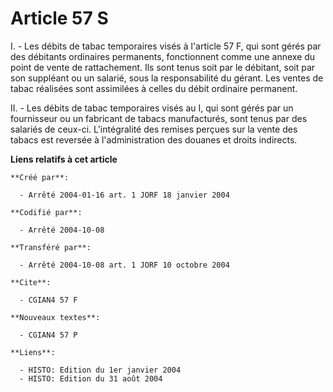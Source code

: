 # Article 57 S

I. - Les débits de tabac temporaires visés à l'article 57 F, qui sont gérés par des débitants ordinaires permanents,
fonctionnent comme une annexe du point de vente de rattachement. Ils sont tenus soit par le débitant, soit par son suppléant
ou un salarié, sous la responsabilité du gérant. Les ventes de tabac réalisées sont assimilées à celles du débit ordinaire
permanent.

II. - Les débits de tabac temporaires visés au I, qui sont gérés par un fournisseur ou un fabricant de tabacs manufacturés,
sont tenus par des salariés de ceux-ci. L'intégralité des remises perçues sur la vente des tabacs est reversée à
l'administration des douanes et droits indirects.

**Liens relatifs à cet article**

	**Créé par**:

	  - Arrêté 2004-01-16 art. 1 JORF 18 janvier 2004

	**Codifié par**:

	  - Arrêté 2004-10-08

	**Transféré par**:

	  - Arrêté 2004-10-08 art. 1 JORF 10 octobre 2004

	**Cite**:

	  - CGIAN4 57 F

	**Nouveaux textes**:

	  - CGIAN4 57 P

	**Liens**:

	  - HISTO: Edition du 1er janvier 2004
	  - HISTO: Edition du 31 août 2004
